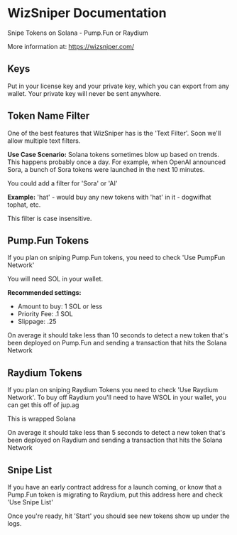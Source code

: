 # WizSniper Documentation
Snipe Tokens on Solana - Pump.Fun or Raydium

More information at: https://wizsniper.com/

## Keys
Put in your license key and your private key, which you can export from any wallet. Your private key will never be sent anywhere.

## Token Name Filter
One of the best features that WizSniper has is the 'Text Filter'. Soon we'll allow multiple text filters.

**Use Case Scenario:** Solana tokens sometimes blow up based on trends. This happens probably once a day. For example, when OpenAI announced Sora, a bunch of Sora tokens were launched in the next 10 minutes.

You could add a filter for 'Sora' or 'AI'

**Example:** 'hat' - would buy any new tokens with 'hat' in it - dogwifhat tophat, etc.

This filter is case insensitive.

## Pump.Fun Tokens
If you plan on sniping Pump.Fun tokens, you need to check 'Use PumpFun Network'

You will need SOL in your wallet.

**Recommended settings:**
- Amount to buy: 1 SOL or less
- Priority Fee: .1 SOL
- Slippage: .25

On average it should take less than 10 seconds to detect a new token that's been deployed on Pump.Fun and sending a transaction that hits the Solana Network

## Raydium Tokens
If you plan on sniping Raydium Tokens you need to check 'Use Raydium Network'. To buy off Raydium you'll need to have WSOL in your wallet, you can get this off of jup.ag

This is wrapped Solana

On average it should take less than 5 seconds to detect a new token that's been deployed on Raydium and sending a transaction that hits the Solana Network

## Snipe List
If you have an early contract address for a launch coming, or know that a Pump.Fun token is migrating to Raydium, put this address here and check 'Use Snipe List'

Once you're ready, hit 'Start' you should see new tokens show up under the logs.

